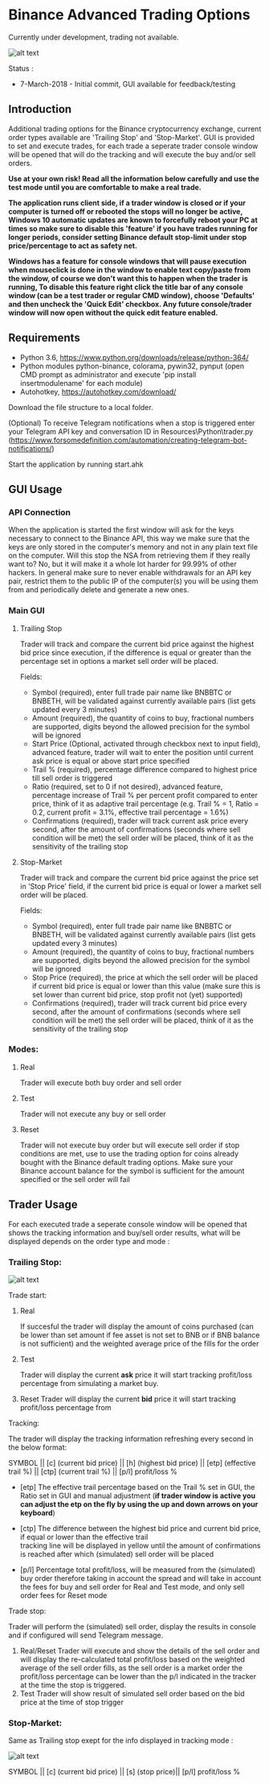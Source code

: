 # Binance Advanced Trading Options #

Currently under development, trading not available.

![alt text](https://i.imgur.com/K8kGKOB.png "GUI")

Status :

* 7-March-2018 - Initial commit, GUI available for feedback/testing

## Introduction ##

Additional trading options for the Binance cryptocurrency exchange, current order types available are 'Trailing Stop' and 'Stop-Market'. GUI is provided to set and execute trades, for each trade a seperate trader console window will be opened that will do the tracking and will execute the buy and/or sell orders.

**Use at your own risk! Read all the information below carefully and use the test mode until you are comfortable to make a real trade.**

**The application runs client side, if a trader window is closed or if your computer is turned off or rebooted the stops will no longer be active, Windows 10 automatic updates are known to forcefully reboot your PC at times so make sure to disable this 'feature' if you have trades running for longer periods, consider setting Binance default stop-limit under stop price/percentage to act as safety net.** 

**Windows has a feature for console windows that will pause execution when mouseclick is done in the window to enable text copy/paste from the window, of course we don't want this to happen when the trader is running, To disable this feature right click the title bar of any console window (can be a test trader or regular CMD window), choose 'Defaults' and then uncheck the 'Quick Edit' checkbox. Any future console/trader window will now open without the quick edit feature enabled.**

## Requirements ##

* Python 3.6, https://www.python.org/downloads/release/python-364/
* Python modules python-binance, colorama, pywin32, pynput (open CMD prompt as administrator and execute 'pip install 
  insertmodulename' for each module)
* Autohotkey, https://autohotkey.com/download/

Download the file structure to a local folder.

(Optional) To receive Telegram notifications when a stop is triggered enter your Telegram API key and conversation ID in Resources\Python\trader.py (https://www.forsomedefinition.com/automation/creating-telegram-bot-notifications/)

Start the application by running start.ahk

## GUI Usage ##

### API Connection

When the application is started the first window will ask for the keys necessary to connect to the Binance API, this way we make sure that the keys are only stored in the computer's memory and not in any plain text file on the computer. Will this stop the NSA from retrieving them if they really want to? No, but it will make it a whole lot harder for 99.99% of other hackers. In general make sure to never enable withdrawals for an API key pair, restrict them to the public IP of the computer(s) you will be using them from and periodically delete and generate a new ones.

### Main GUI

1. Trailing Stop

   Trader will track and compare the current bid price against the highest bid price since execution, if the difference is
   equal or greater than the percentage set in options a market sell order will be placed.

   Fields:
   * Symbol (required), enter full trade pair name like BNBBTC or BNBETH, will be validated against currently available pairs 
     (list gets updated every 3 minutes)
   * Amount (required), the quantity of coins to buy, fractional numbers are supported, digits beyond the allowed precision for
     the symbol will be ignored
   * Start Price (Optional, activated through checkbox next to input field), advanced feature, trader will wait to enter the 
     position until current ask price is equal or above start price specified
   * Trail % (required), percentage difference compared to highest price till sell order is triggered
   * Ratio (required, set to 0 if not desired), advanced feature, percentage increase of Trail % per percent profit compared to
     enter price, think of it as adaptive trail percentage (e.g. Trail % = 1, Ratio = 0.2, current profit = 3.1%, effective
     trail percentage = 1.6%)
   * Confirmations (required), trader will track current ask price every second, after the amount of confirmations (seconds 
     where sell condition will be met) the sell order will be placed, think of it as the sensitivity of the trailing stop

2. Stop-Market

   Trader will track and compare the current bid price against the price set in 'Stop Price' field, if the current bid price is
   equal or lower a market sell order will be placed.
   
   Fields:
   * Symbol (required), enter full trade pair name like BNBBTC or BNBETH, will be validated against currently available pairs 
     (list gets updated every 3 minutes)
   * Amount (required), the quantity of coins to buy, fractional numbers are supported, digits beyond the allowed precision for
     the symbol will be ignored
   * Stop Price (required), the price at which the sell order will be placed if current bid price is equal or lower than this
     value (make sure this is set lower than current bid price, stop profit not (yet) supported)
   * Confirmations (required), trader will track current bid price every second, after the amount of confirmations (seconds 
     where sell condition will be met) the sell order will be placed, think of it as the sensitivity of the trailing stop
     
### Modes:

1. Real

   Trader will execute both buy order and sell order
2. Test

   Trader will not execute any buy or sell order
3. Reset

   Trader will not execute buy order but will execute sell order if stop conditions are met, use to use the
   trading option for coins already bought with the Binance default trading options. Make sure your Binance account balance for
   the symbol is sufficient for the amount specified or the sell order will fail

## Trader Usage ##

For each executed trade a seperate console window will be opened that shows the tracking information and buy/sell order results, what will be displayed depends on the order type and mode :

### Trailing Stop:

![alt text](https://i.imgur.com/bNzZlcV.png "Trader")


Trade start:

1. Real

   If succesful the trader will display the amount of coins purchased (can be lower than set amount if fee asset is not set to
   BNB or if BNB balance is not sufficient) and the weighted average price of the fills for the order
2. Test

   Trader will display the current **ask** price it will start tracking profit/loss percentage from simulating a market buy.
3. Reset
   Trader will display the current **bid** price it will start tracking profit/loss percentage from
   
Tracking:

The trader will display the tracking information refreshing every second in the below format:

SYMBOL || [c] (current bid price) || [h] (highest bid price) || [etp] (effective trail %) || [ctp] (current trail %) || [p/l] profit/loss %

* [etp] The effective trail percentage based on the Trail % set in GUI, the Ratio set in GUI and manual adjustment (**if trader
  window is active you can adjust the etp on the fly by using the up and down arrows on your keyboard**)

* [ctp] The difference between the highest bid price and current bid price, if equal or lower than the effective trail      
  tracking line will be displayed in yellow until the amount of confirmations is reached after which (simulated) sell order will
  be placed
  
* [p/l] Percentage total profit/loss, will be measured from the (simulated) buy order therefore taking in account the spread and 
  will take in account the fees for buy and sell order for Real and Test mode, and only sell order fees for Reset mode
   
Trade stop:

Trader will perform the (simulated) sell order, display the results in console and if configured will send Telegram message. 

1. Real/Reset
   Trader will execute and show the details of the sell order and will display the re-calculated total profit/loss based on the
   weighted average of the sell order fills, as the sell order is a market order the profit/loss percentage can be lower than
   the p/l indicated in the tracker at the time the stop is triggered.
2. Test
   Trader will show result of simulated sell order based on the bid price at the time of stop trigger

### Stop-Market:

Same as Trailing stop exept for the info displayed in tracking mode :

![alt text](https://i.imgur.com/uBTB1WM.png "Trader")

SYMBOL || [c] (current bid price) || [s] (stop price)|| [p/l] profit/loss %

